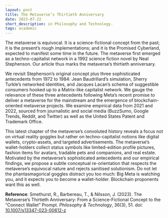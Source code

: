 ```yaml
---
layout: post
title: The Metaverse’s Thirtieth Anniversary
date: 2023-07-22
short_description: in Philosophy and Technology.
tags: academic
---
```

The metaverse is equivocal. It is a science-fictional concept from the past; it is the present’s rough implementations; and it is the Promised Cyberland, expected to manifest some time in the future. The metaverse first emerged as a techno-capitalist network in a 1992 science fiction novel by Neal Stephenson. Our article thus marks the metaverse’s thirtieth anniversary.

We revisit Stephenson’s original concept plus three sophisticated antecedents from 1972 to 1984: Jean Baudrillard’s simulation, Sherry Turkle’s networked identities, and Jacques Lacan’s schema of suggestible consumers hooked up to a Matrix-like capitalist network. We gauge the relevance of these three antecedents following Meta’s recent promise to deliver a metaverse for the mainstream and the emergence of blockchain-oriented metaverse projects. We examine empirical data from 2021 and 2022, sourced from journalistic and social media (BuzzSumo, Google Trends, Reddit, and Twitter) as well as the United States Patent and Trademark Office.

This latest chapter of the metaverse’s convoluted history reveals a focus not on virtual reality goggles but rather on techno-capitalist notions like digital wallets, crypto-assets, and targeted advertisements. The metaverse’s wallet-holders collect status symbols like limited-edition profile pictures, fashion items for avatars, tradable pets and companions, and real estate. Motivated by the metaverse’s sophisticated antecedents and our empirical findings, we propose a subtle conceptual re-orientation that respects the metaverse’s equivocal nature and rejects sanitised solutionism. Do not let the phantasmagorical goggles distract you too much: Big Meta is watching you, and it expects you to become a wallet-holder. Blockchain proponents want this as well.

**Reference**: Smethurst, R., Barbereau, T., & Nilsson, J. (2023). The Metaverse’s Thirtieth Anniversary: From a Science-Fictional Concept to the “Connect Wallet” Prompt. _Philosophy & Technology_, 36(3), 51. doi: [10.1007/s13347-023-00612-z](https://doi.org/10.1007/s13347-023-00612-z)